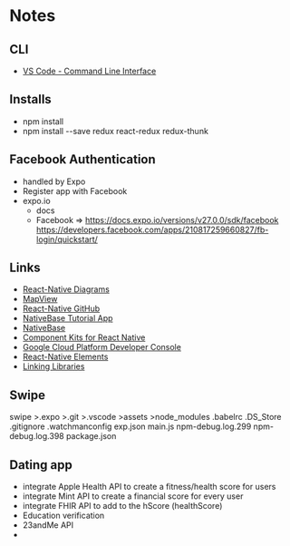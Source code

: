 # Notes
## CLI
* [VS Code - Command Line Interface](https://code.visualstudio.com/docs/editor/command-line)

## Installs
* npm install
* npm install --save redux react-redux redux-thunk


## Facebook Authentication

- handled by Expo
- Register app with Facebook
- expo.io
    - docs
    - Facebook => https://docs.expo.io/versions/v27.0.0/sdk/facebook
    https://developers.facebook.com/apps/210817259660827/fb-login/quickstart/
    

## Links
* [React-Native Diagrams](https://docs.google.com/document/d/13yLa_woGqo12fEHdpkpy7zEgwTaBHzEZRNrfhGkI2is/edit)
* [MapView](https://docs.expo.io/versions/v27.0.0/sdk/map-view)
* [React-Native GitHub](https://github.com/facebook/react-native)
* [NativeBase Tutorial App](https://startreact.com/themes/nativebase-tutorial-app/?utm_source=nativebase&utm_medium=showcase+section&utm_campaign=nativebase)
* [NativeBase](https://nativebase.io/)
* [Component Kits for React Native](https://medium.com/@ste.grider/component-kits-for-react-native-84eff4b321b9)
* [Google Cloud Platform Developer Console](https://console.cloud.google.com/functions/list?project=api-project-71293787440&folder&organizationId)
* [React-Native Elements](https://react-native-training.github.io/react-native-elements/docs/getting_started.html)
* [Linking Libraries](https://facebook.github.io/react-native/docs/linking-libraries-ios.html#manual-linking)

## Swipe
swipe
    >.expo
    >.git
    >.vscode
    >assets
    >node_modules
    .babelrc
    .DS_Store
    .gitignore
    .watchmanconfig
    exp.json
    main.js
    npm-debug.log.299
    npm-debug.log.398
    package.json 


## Dating app
- integrate Apple Health API to create a fitness/health score for users
- integrate Mint API to create a financial score for every user
- integrate FHIR API to add to the hScore (healthScore)
- Education verification
- 23andMe API
- 
